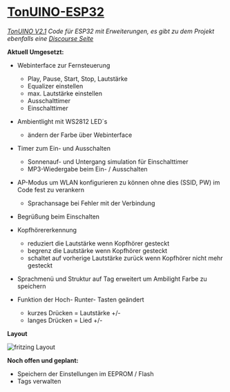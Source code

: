 # [TonUINO-ESP32](http://discourse.voss.earth/t/esp32-port-inkl-webinterface/399)
_[TonUINO V2.1](https://www.voss.earth/tonuino/) Code für ESP32 mit Erweiterungen, es gibt zu dem Projekt ebenfalls eine [Discourse Seite](http://discourse.voss.earth/)_

**Aktuell Umgesetzt:**
  
  - Webinterface zur Fernsteuerung
    - Play, Pause, Start, Stop, Lautstärke
    - Equalizer einstellen
    - max. Lautstärke einstellen
    - Ausschalttimer
    - Einschalttimer
    
  - Ambientlight mit WS2812 LED´s
    - ändern der Farbe über Webinterface
    
  - Timer zum Ein- und Ausschalten
    - Sonnenauf- und Untergang simulation für Einschalttimer
    - MP3-Wiedergabe beim Ein- / Ausschalten
    
  - AP-Modus um WLAN konfigurieren zu können ohne dies (SSID, PW) im Code fest zu verankern
    - Sprachansage bei Fehler mit der Verbindung
   
  - Begrüßung beim Einschalten 
   
  - Kopfhörererkennung
    - reduziert die Lautstärke wenn Kopfhörer gesteckt
    - begrenz die Lautstärke wenn Kopfhörer gesteckt
    - schaltet auf vorherige Lautstärke zurück wenn Kopfhörer nicht mehr gesteckt
    
  - Sprachmenü und Struktur auf Tag erweitert um Ambilight Farbe zu speichern
    
  - Funktion der Hoch- Runter- Tasten geändert
    - kurzes Drücken = Lautstärke +/-
    - langes Drücken = Lied +/-
    
 **Layout**
 
 
 ![fritzing Layout](https://raw.githubusercontent.com/lrep/TonUINO-ESP32/master/Fritzing/Layout_schema.png)
 
 **Noch offen und geplant:**
 
  - Speichern der Einstellungen im EEPROM / Flash
  - Tags verwalten
  
  
  
